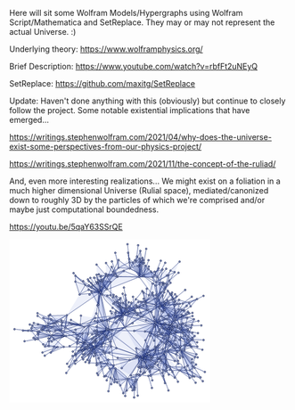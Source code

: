 Here will sit some Wolfram Models/Hypergraphs using Wolfram Script/Mathematica and SetReplace.  They may or may not represent the actual Universe.  :)  

Underlying theory:
https://www.wolframphysics.org/

Brief Description:
https://www.youtube.com/watch?v=rbfFt2uNEyQ

SetReplace:
https://github.com/maxitg/SetReplace

Update:  Haven't done anything with this (obviously) but continue to closely follow the project.  Some notable existential implications that have emerged...

https://writings.stephenwolfram.com/2021/04/why-does-the-universe-exist-some-perspectives-from-our-physics-project/

https://writings.stephenwolfram.com/2021/11/the-concept-of-the-ruliad/

And, even more interesting realizations... We might exist on a foliation in a much higher dimensional Universe (Rulial space), mediated/canonized down to roughly 3D by the particles of which we're comprised and/or maybe just computational boundedness.

https://youtu.be/5qaY63SSrQE

![Hello World](https://github.com/TopologicLogic/My-Own-Little-Universe/raw/master/Hello%20World.png)

